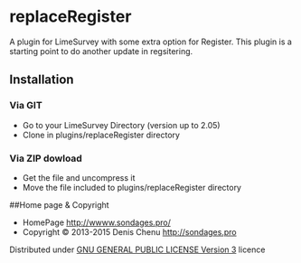 replaceRegister
==================

A plugin for LimeSurvey with some extra option for Register. This plugin is a starting point to do another update in regsitering.

## Installation

### Via GIT
- Go to your LimeSurvey Directory (version up to 2.05)
- Clone in plugins/replaceRegister directory

### Via ZIP dowload
- Get the file and uncompress it
- Move the file included to plugins/replaceRegister directory

##Home page & Copyright
- HomePage <http://wwww.sondages.pro/>
- Copyright © 2013-2015 Denis Chenu <http://sondages.pro>

Distributed under [GNU GENERAL PUBLIC LICENSE Version 3](http://www.gnu.org/licenses/gpl.txt) licence
